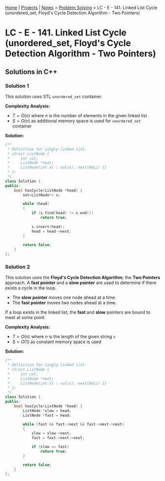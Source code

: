 [Home](../../) | [Projects](../../projects) | [Notes](../) > <a href="./">Problem Solving</a> > LC - E - 141. Linked List Cycle (unordered_set, Floyd's Cycle Detection Algorithm - Two Pointers)

# LC - E - 141. Linked List Cycle (unordered_set, Floyd's Cycle Detection Algorithm - Two Pointers)



## Solutions in C++

### Solution 1

This solution uses STL `unordered_set` container.

**Complexity Analysis:**

*  $T = O(n)$ where $n$ is the number of elements in the given linked list
*  $S = O(n)$ as additional memory space is used for `unordered_set` container

**Solution:**

```cpp
/**
 * Definition for singly-linked list.
 * struct ListNode {
 *     int val;
 *     ListNode *next;
 *     ListNode(int x) : val(x), next(NULL) {}
 * };
 */
class Solution {
public:
    bool hasCycle(ListNode *head) {
        set<ListNode*> s;

        while (head)
        {
            if (s.find(head) != s.end())
                return true;
            
            s.insert(head);
            head = head->next;
        }
        
        return false;        
    }
};
```



### Solution 2

This solution uses the **Floyd's Cycle Detection Algorithm**; the **Two Pointers** approach. A **fast pointer** and a **slow pointer** are used to determine if there exists a cycle in the loop. 

* The **slow pointer** moves one node ahead at a time.
* The **fast pointer** moves two nodes ahead at a time.

If a loop exists in the linked list, the **fast** and **slow** pointers are bound to meet at some point.

**Complexity Analysis:**

*  $T = O(n)$ where $n$ is the length of the given string `s`
*  $S = O(1)$ as constant memory space is used

**Solution:**

```cpp
/**
 * Definition for singly-linked list.
 * struct ListNode {
 *     int val;
 *     ListNode *next;
 *     ListNode(int x) : val(x), next(NULL) {}
 * };
 */
class Solution {
public:
    bool hasCycle(ListNode *head) {
        ListNode *slow = head;
        ListNode *fast = head;

        while (fast && fast->next && fast->next->next)
        {
            slow = slow->next;
            fast = fast->next->next;

            if (slow == fast)
                return true;
        }

        return false;
    }
};
```

